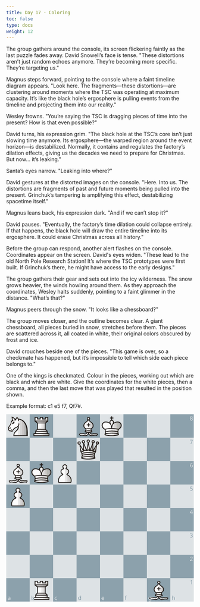 ```yaml
---
title: Day 17 - Coloring
toc: false
type: docs
weight: 12
---
```


The group gathers around the console, its screen flickering faintly as the last puzzle fades away. David Snowell’s face is tense. "These distortions aren’t just random echoes anymore. They’re becoming more specific. They’re targeting us."

Magnus steps forward, pointing to the console where a faint timeline diagram appears. "Look here. The fragments—these distortions—are clustering around moments where the TSC was operating at maximum capacity. It’s like the black hole’s ergosphere is pulling events from the timeline and projecting them into our reality."

Wesley frowns. "You’re saying the TSC is dragging pieces of time into the present? How is that even possible?"

David turns, his expression grim. "The black hole at the TSC’s core isn’t just slowing time anymore. Its ergosphere—the warped region around the event horizon—is destabilized. Normally, it contains and regulates the factory’s dilation effects, giving us the decades we need to prepare for Christmas. But now… it’s leaking."

Santa’s eyes narrow. "Leaking into where?"

David gestures at the distorted images on the console. "Here. Into us. The distortions are fragments of past and future moments being pulled into the present. Grinchuk’s tampering is amplifying this effect, destabilizing spacetime itself."

Magnus leans back, his expression dark. "And if we can’t stop it?"

David pauses. "Eventually, the factory’s time dilation could collapse entirely. If that happens, the black hole will draw the entire timeline into its ergosphere. It could erase Christmas across all history."

Before the group can respond, another alert flashes on the console. Coordinates appear on the screen. David's eyes widen. "These lead to the old North Pole Research Station! It’s where the TSC prototypes were first built. If Grinchuk’s there, he might have access to the early designs."

The group gathers their gear and sets out into the icy wilderness. The snow grows heavier, the winds howling around them. As they approach the coordinates, Wesley halts suddenly, pointing to a faint glimmer in the distance. "What’s that?"

Magnus peers through the snow. "It looks like a chessboard?"

The group moves closer, and the outline becomes clear. A giant chessboard, all pieces buried in snow, stretches before them. The pieces are scattered across it, all coated in white, their original colors obscured by frost and ice.

David crouches beside one of the pieces. "This game is over, so a checkmate has happened, but it’s impossible to tell which side each piece belongs to."

One of the kings is checkmated. Colour in the pieces, working out which are black and which are white. Give the coordinates for the white pieces, then a comma, and then the last move that was played that resulted in the position shown.

Example format: c1 e5 f7, Qf7#.


![Stellung Tag 17](/day17.jpg "NR1BK3/3Q4/BKP5/P7/8/8/8/1R4B1 w - - 0 1")

